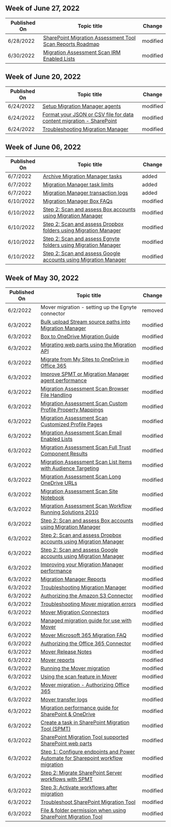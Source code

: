 <!-- This file is generated automatically each week. Changes made to this file will be overwritten.-->



## Week of June 27, 2022


| Published On |Topic title | Change |
|------|------------|--------|
| 6/28/2022 | [SharePoint Migration Assessment Tool Scan Reports Roadmap](/SharepointMigration/sharepoint-migration-assessment-toolscan-reports-roadmap) | modified |
| 6/30/2022 | [Migration Assessment Scan IRM Enabled Lists](/SharepointMigration/migration-assessment-scan-irm-enabled-lists) | modified |


## Week of June 20, 2022


| Published On |Topic title | Change |
|------|------------|--------|
| 6/24/2022 | [Setup Migration Manager agents](/SharepointMigration/mm-setup-clients) | modified |
| 6/24/2022 | [Format your JSON or CSV file for data content migration - SharePoint](/SharepointMigration/how-to-format-your-csv-file-for-data-content-migration) | modified |
| 6/24/2022 | [Troubleshooting Migration Manager](/SharepointMigration/mm-troubleshoot) | modified |


## Week of June 06, 2022


| Published On |Topic title | Change |
|------|------------|--------|
| 6/7/2022 | [Archive Migration Manager tasks](/SharepointMigration/mm-task-archive) | added |
| 6/7/2022 | [Migration Manager task limits](/SharepointMigration/mm-tasklimits) | added |
| 6/7/2022 | [Migration Manager transaction logs](/SharepointMigration/mm-transaction-logs) | added |
| 6/10/2022 | [Migration Manager Box FAQs](/SharepointMigration/mm-faqs-box) | modified |
| 6/10/2022 | [Step 2: Scan and assess Box accounts using Migration Manager](/SharepointMigration/mm-box-step2-scan-assess) | modified |
| 6/10/2022 | [Step 2: Scan and assess Dropbox folders using Migration Manager](/SharepointMigration/mm-dropbox-step2-scan-assess) | modified |
| 6/10/2022 | [Step 2: Scan and assess Egnyte folders using Migration Manager](/SharepointMigration/mm-egnyte-step2-scan-assess) | modified |
| 6/10/2022 | [Step 2: Scan and assess Google accounts using Migration Manager](/SharepointMigration/mm-google-step2-scan-assess) | modified |


## Week of May 30, 2022


| Published On |Topic title | Change |
|------|------------|--------|
| 6/2/2022 | Mover migration - setting up the Egnyte connector | removed |
| 6/3/2022 | [Bulk upload Stream source paths into Migration Manager](/SharepointMigration/mm-stream-csv) | modified |
| 6/3/2022 | [Box to OneDrive Migration Guide](/SharepointMigration/box-to-onedrive-and-sharepoint-migration-guide) | modified |
| 6/3/2022 | [Migrating web parts using the Migration API](/SharepointMigration/migration-web-parts-migrationapi) | modified |
| 6/3/2022 | [Migrate from My Sites to OneDrive in Office 365](/SharepointMigration/mysites-to-onedrive-migration-guide) | modified |
| 6/3/2022 | [Improve SPMT or Migration Manager agent performance](/SharepointMigration/spmt-performance-guidance) | modified |
| 6/3/2022 | [Migration Assessment Scan Browser File Handling](/SharepointMigration/migration-assessment-scan-browser-file-handling) | modified |
| 6/3/2022 | [Migration Assessment Scan Custom Profile Property Mappings](/SharepointMigration/migration-assessment-scan-custom-profile-property-mappings) | modified |
| 6/3/2022 | [Migration Assessment Scan Customized Profile Pages](/SharepointMigration/migration-assessment-scan-customized-profile-pages) | modified |
| 6/3/2022 | [Migration Assessment Scan Email Enabled Lists](/SharepointMigration/migration-assessment-scan-email-enabled-lists) | modified |
| 6/3/2022 | [Migration Assessment Scan Full Trust Component Results](/SharepointMigration/migration-assessment-scan-full-trust-component-results) | modified |
| 6/3/2022 | [Migration Assessment Scan List Items with Audience Targeting](/SharepointMigration/migration-assessment-scan-list-items-audience-targeting) | modified |
| 6/3/2022 | [Migration Assessment Scan Long OneDrive URLs](/SharepointMigration/migration-assessment-scan-long-onedrive-urls) | modified |
| 6/3/2022 | [Migration Assessment Scan Site Notebook](/SharepointMigration/migration-assessment-scan-site-notebook) | modified |
| 6/3/2022 | [Migration Assessment Scan Workflow Running Solutions 2010](/SharepointMigration/migration-assessment-scan-workflow-running-solutions-2010) | modified |
| 6/3/2022 | [Step 2: Scan and assess Box accounts using Migration Manager](/SharepointMigration/mm-box-step2-scan-assess) | modified |
| 6/3/2022 | [Step 2: Scan and assess Dropbox accounts using Migration Manager](/SharepointMigration/mm-dropbox-step2-scan-assess) | modified |
| 6/3/2022 | [Step 2: Scan and assess Google accounts using Migration Manager](/SharepointMigration/mm-google-step2-scan-assess) | modified |
| 6/3/2022 | [Improving your Migration Manager performance](/SharepointMigration/mm-performance) | modified |
| 6/3/2022 | [Migration Manager Reports](/SharepointMigration/mm-reports) | modified |
| 6/3/2022 | [Troubleshooting Migration Manager](/SharepointMigration/mm-troubleshoot) | modified |
| 6/3/2022 | [Authorizing the Amazon S3 Connector](/SharepointMigration/mover-amazons3) | modified |
| 6/3/2022 | [Troubleshooting Mover migration errors](/SharepointMigration/mover-error-faq) | modified |
| 6/3/2022 | [Mover Migration Connectors](/SharepointMigration/mover-manage-connectors) | modified |
| 6/3/2022 | [Managed migration guide for use with Mover](/SharepointMigration/mover-managed-migration-guide) | modified |
| 6/3/2022 | [Mover Microsoft 365 Migration FAQ](/SharepointMigration/mover-microsoft-365-faq) | modified |
| 6/3/2022 | [Authorizing the Office 365 Connector](/SharepointMigration/mover-o365) | modified |
| 6/3/2022 | [Mover Release Notes](/SharepointMigration/mover-release-notes) | modified |
| 6/3/2022 | [Mover reports](/SharepointMigration/mover-reports) | modified |
| 6/3/2022 | [Running the Mover migration](/SharepointMigration/mover-running-migration) | modified |
| 6/3/2022 | [Using the scan feature in Mover](/SharepointMigration/mover-scan) | modified |
| 6/3/2022 | [Mover migration - Authorizing Office 365](/SharepointMigration/mover-setup-m365-destination) | modified |
| 6/3/2022 | [Mover transfer logs](/SharepointMigration/mover-transfer-logs) | modified |
| 6/3/2022 | [Migration performance guide for SharePoint & OneDrive](/SharepointMigration/sharepoint-online-and-onedrive-migration-speed) | modified |
| 6/3/2022 | [Create a task in SharePoint Migration Tool (SPMT)](/SharepointMigration/spmt-create-task) | modified |
| 6/3/2022 | [SharePoint Migration Tool supported SharePoint web parts](/SharepointMigration/spmt-supported-webparts) | modified |
| 6/3/2022 | [Step 1: Configure endpoints and Power Automate for Sharepoint workflow migration](/SharepointMigration/spmt-workflow-step1) | modified |
| 6/3/2022 | [Step 2: Migrate SharePoint Server workflows with SPMT](/SharepointMigration/spmt-workflow-step2) | modified |
| 6/3/2022 | [Step 3: Activate workflows after migration](/SharepointMigration/spmt-workflow-step3) | modified |
| 6/3/2022 | [Troubleshoot SharePoint Migration Tool](/SharepointMigration/troubleshooting-common-spmt-issues) | modified |
| 6/3/2022 | [File & folder permission when using SharePoint Migration Tool](/SharepointMigration/understanding-permissions-when-migrating) | modified |
